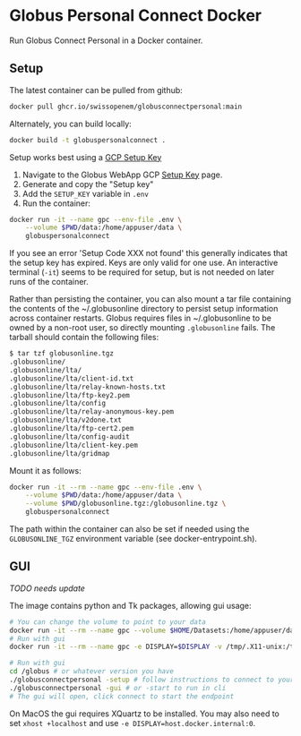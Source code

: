 # Globus Personal Connect Docker

Run Globus Connect Personal in a Docker container.

## Setup

The latest container can be pulled from github:

```sh
docker pull ghcr.io/swissopenem/globusconnectpersonal:main
```

Alternately, you can build locally:
```sh
docker build -t globuspersonalconnect .
```

Setup works best using a [GCP Setup Key](https://docs.globus.org/globus-connect-personal/troubleshooting-guide/#generating-gcp-setup-key)

1. Navigate to the Globus WebApp GCP [Setup
   Key](https://app.globus.org/file-manager/gcp?generate_key=true) page.
2. Generate and copy the "Setup key"
3. Add the `SETUP_KEY` variable in `.env`
4. Run the container:

```sh
docker run -it --name gpc --env-file .env \
    --volume $PWD/data:/home/appuser/data \
    globuspersonalconnect
```

If you see an error 'Setup Code XXX not found' this generally indicates that the setup
key has expired. Keys are only valid for one use. An interactive terminal (`-it`) seems to be required for setup, but is not needed on later runs of the container.

Rather than persisting the container, you can also mount a tar file containing the
contents of the ~/.globusonline directory to persist setup information across container
restarts. Globus requires files in ~/.globusonline to be owned by a non-root user,
so directly mounting `.globusonline` fails. The tarball should contain the following files:

```sh
$ tar tzf globusonline.tgz
.globusonline/
.globusonline/lta/
.globusonline/lta/client-id.txt
.globusonline/lta/relay-known-hosts.txt
.globusonline/lta/ftp-key2.pem
.globusonline/lta/config
.globusonline/lta/relay-anonymous-key.pem
.globusonline/lta/v2done.txt
.globusonline/lta/ftp-cert2.pem
.globusonline/lta/config-audit
.globusonline/lta/client-key.pem
.globusonline/lta/gridmap
```

Mount it as follows:

```sh
docker run -it --rm --name gpc --env-file .env \
    --volume $PWD/data:/home/appuser/data \
    --volume $PWD/globusonline.tgz:/globusonline.tgz \
    globuspersonalconnect
```

The path within the container can also be set if needed using the `GLOBUSONLINE_TGZ`
environment variable (see docker-entrypoint.sh).

## GUI
*TODO needs update*

The image contains python and Tk packages, allowing gui usage:

```sh
# You can change the volume to point to your data
docker run -it --rm --name gpc --volume $HOME/Datasets:/home/appuser/data globuspersonalconnect
# Run with gui
docker run -it --rm --name gpc -e DISPLAY=$DISPLAY -v /tmp/.X11-unix:/tmp/.X11-unix --volume $HOME/Datasets:/home/appuser/data globuspersonalconnect

# Run with gui
cd /globus # or whatever version you have
./globusconnectpersonal -setup # follow instructions to connect to your account
./globusconnectpersonal -gui # or -start to run in cli
# The gui will open, click connect to start the endpoint
```

On MacOS the gui requires XQuartz to be installed. You may also need to set `xhost
+localhost` and use `-e DISPLAY=host.docker.internal:0`.